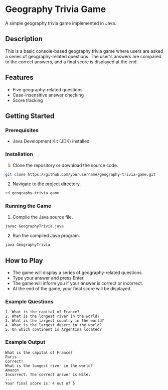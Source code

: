 # Geography Trivia Game

A simple geography trivia game implemented in Java.

## Description

This is a basic console-based geography trivia game where users are asked a series of geography-related questions. The user's answers are compared to the correct answers, and a final score is displayed at the end.

## Features

- Five geography-related questions
- Case-insensitive answer checking
- Score tracking

## Getting Started

### Prerequisites

- Java Development Kit (JDK) installed

### Installation

1. Clone the repository or download the source code.

```sh
git clone https://github.com/yourusername/geography-trivia-game.git
```

2. Navigate to the project directory.
```sh
cd geography-trivia-game
```

### Running the Game

1. Compile the Java source file.
```sh
javac GeographyTrivia.java
```

2. Run the compiled Java program.
```sh
java GeographyTrivia
```

## How to Play
 - The game will display a series of geography-related questions. 
 - Type your answer and press Enter. 
 - The game will inform you if your answer is correct or incorrect. 
 - At the end of the game, your final score will be displayed.

### Example Questions
    1. What is the capital of France?
    2. What is the longest river in the world?
    3. What is the largest country in the world?
    4. What is the largest desert in the world?
    5. On which continent is Argentina located?

### Example Output
```
What is the capital of France?
Paris
Correct!
What is the longest river in the world?
Amazon
Incorrect. The correct answer is Nile.
...
Your final score is: 4 out of 5
```
